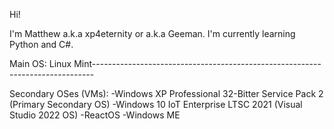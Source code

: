 Hi!

I'm Matthew a.k.a xp4eternity or a.k.a Geeman. I'm currently learning Python and C#.

Main OS: Linux Mint------------------------------------------------------------------------------


Secondary OSes (VMs):
  -Windows XP Professional 32-Bitter Service Pack 2 (Primary Secondary OS)
  -Windows 10 IoT Enterprise LTSC 2021 (Visual Studio 2022 OS)
  -ReactOS
  -Windows ME
  
